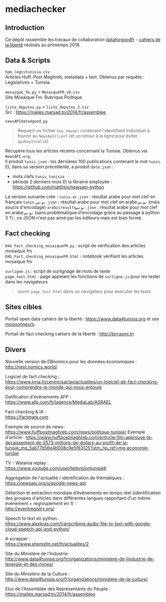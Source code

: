 # mediachecker

## Introduction

Ce dépôt rassemble les travaux de collaboration [dataforgoodfr](http://www.dataforgood.fr) - [cahiers de la liberté](http://www.cahiersdelaliberte.org) réalisés au printemps 2018.

## Data & Scripts

`hpm_legistunisia.csv`  
Articles Huff. Post Maghreb, metadata + text. Obtenus par requête : Législatives + Tunisia.

`mosaique_fm.py` > `MosaiqueFM_v0.csv`  
Site Mosaique Fm. Rubrique Politique.

`liste_deputes.py` > `liste_deputes_3.csv`  
Src : https://majles.marsad.tn/2014/fr/assemblee

`newsAPIdata4good.py`  
> Requiert un fichier `key_newapi` contenant l'identifiant individuel à fournir au `NewsApiClient` (et un retour à la ligne pour éviter `apiKeyInvalid`).

Récupère tous les articles récents concernant la Tunisie. Obtenus via `NewsAPI.org`.  
Il produit `tunis.json` : les dernières 100 publications contenant le mot `tunis`.  
Et, dans sa version précédente, a produit `data.json` :
* mots clefs `tunis`, `tunisie` 
* période 2 derniers mois
Et la librairie employée :
https://github.com/mattlisiv/newsapi-python

La version suivante crée :
`tunis-ar.json` : résultat arabe pour mot clef en français `tunis`.
`تونس.json` :  résultat arabe pour mot clef en arabe `تونس` (mais soucis d'encodage)
`arabicresultsتونس.json` : résultat arabe pour mot clef en arabe `تونس` (sans problématique d'encodage grâce au passage à python 3 ?) ; ce JSON n'est pas aimé par les éditeurs mais est bien formé.


## Fact checking

`D4G_Fact_checking_mosaiqueFM.py` : script de vérification des articles mosaique fm  
`D4G_Fact_checking_mosaiqueFM.html` : notebook vérifiant les articles mosaique fm

`surligne.js` : script de surlignage de mots de texte  
`page_test.html` : page appelant les fonctions de `surligne.js` pour les tester dans les navigateurs
> ouvrir `page_test.html` dans un navigateur pour exécuter les tests



## Sites cibles

Portail open data cahiers de la liberté :
https://www.data4tunisia.org et ses [moissonneurs](https://github.com/cahiersdelaliberte/data4tunisia/tree/e1472ed43842e1623f62dc1a73ce7f605d924531/udata/harvest/backends).

Portail de fact checking cahiers de la liberté :
http://birrasmi.tn

## Divers

Nouvelle version de DBnomics pour les données économiques :  
http://next.nomics.world/

Logiciel de fact checking :  
https://www.inria.fr/centre/saclay/actualites/un-logiciel-de-fact-checking-pour-comprendre-le-monde-qui-nous-entoure

Datification d'évènements AFP :  
https://www.afp.com/fr/lagence/MediaLab/ASRAEL

Fact checking & IA :  
https://factmata.com

Exemple de source de news :   
https://www.huffpostmaghreb.com/news/politique-tunisie/
Exemple d'article :  https://www.huffpostmaghreb.com/entry/le-fmi-approuve-le-decaissement-de-2573-millions-de-dollars-au-profit-de-la-tunisie_mg_5ab77d56e4b008c9e5f83125?utm_hp_ref=mg-economie-tunisie 

TV - Watania replay :  
https://www.youtube.com/user/televisiontunisie6

Aggrégation de l'actualité / identification de thématiques :  
https://newsapi.org/s/google-news-api

Détection et extraction mondiale d’événements en temps réel (identification des groupes d'articles dans différentes langues rapportant d'un même événement + regroupement en 1) :  
http://eventregistry.org/

Speech to text en python :  
https://www.alexkras.com/transcribing-audio-file-to-text-with-google-cloud-speech-api-and-python/

A scrapper :  
https://www.shemsfm.net/fr/actualites/2

Site du Ministère de l'Industrie :  
http://www.data4tunisia.org/fr/organizations/ministere-de-lindustrie-de-lenergie-et-des-mines/

Site du Ministère de la Culture :  
http://www.data4tunisia.org/fr/organizations/ministere-de-la-culture/

Elus de l'Assemblée des Représentants du Peuple :  
https://majles.marsad.tn/2014/fr/assemblee
